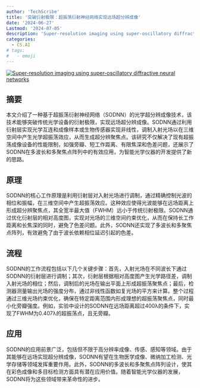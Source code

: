 ```yaml
---
author: 'TechScribe'
title: '突破衍射极限：超振荡衍射神经网络实现远场超分辨成像'
date: '2024-06-27'
Lastmod: '2024-07-05'
description: 'Super-resolution imaging using super-oscillatory diffractive neural networks'
categories:
  - CS.AI
# tags:
#   - emoji
---
```


[![Super-resolution imaging using super-oscillatory diffractive neural networks](https://arxiv-research-1301205113.cos.ap-guangzhou.myqcloud.com/images/2406.19126v1.pdf_0.jpg)](https://arxiv.org/abs/2406.19126v1)

## 摘要

本文介绍了一种基于超振荡衍射神经网络（SODNN）的光学超分辨成像技术，该技术能够突破传统光学设备的衍射极限，实现远场超分辨成像。SODNN通过利用衍射层实现光学互连和成像样本或生物传感器实现非线性，调制入射光场以在三维空间中产生光学超振荡效应，从而生成超分辨聚焦点。该研究不仅解决了现有超振荡成像设备的性能限制，如强旁瓣、短工作距离、有限焦深和色差问题，还展示了SODNN在多波长和多聚焦点阵列中的有效应用，为智能光学仪器的开发提供了新的思路。<!--more-->

## 原理

SODNN的核心工作原理是利用衍射层对入射光场进行调制，通过精确控制光波的相位和振幅，在三维空间中产生超振荡效应。这种效应使得光波能够在远场距离上形成超分辨聚焦点，其全宽半最大值（FWHM）远小于传统衍射极限。SODNN通过优化衍射层的相对高度图，实现对光场的三维空间约束优化，从而在保持长工作距离和长焦深的同时，避免了色差问题。此外，SODNN还实现了多波长和多聚焦点阵列，有效避免了由于波长依赖相位延迟引起的色差。

## 流程

SODNN的工作流程包括以下几个关键步骤：首先，入射光场在不同波长下通过SODNN的衍射层进行调制；其次，衍射层根据相对高度图产生光学路径差，调制入射光场的相位；然后，调制后的光场在输出平面上形成超振荡聚焦点；最后，检测器测量输出光场的强度分布，通过非线性函数如复光场的平方来计算。整个过程通过三维光场约束优化，确保在特定距离范围内形成理想的超振荡聚焦点，同时最小化旁瓣强度。例如，实验中设计的SODNN在远场距离超过400λ的条件下，实现了FWHM为0.407λ的超振荡点，且无旁瓣。

## 应用

SODNN的应用前景广泛，包括但不限于高分辨率成像、传感、感知等领域。由于其能够在远场实现超分辨成像，SODNN有望在生物医学成像、微纳加工检测、光学存储等领域发挥重要作用。此外，SODNN的多波长和多聚焦点阵列设计，使其在彩色成像和多目标检测方面具有潜在应用价值。随着智能光学仪器的发展，SODNN将为这些领域带来革命性的进步。
